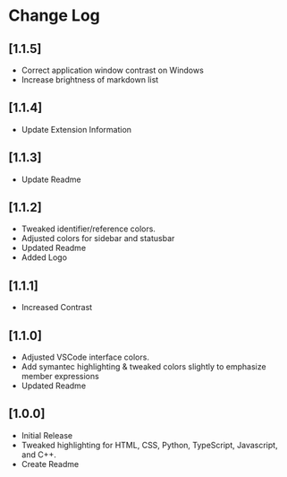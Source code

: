 # Change Log

## [1.1.5]
- Correct application window contrast on Windows
- Increase brightness of markdown list 

## [1.1.4]
- Update Extension Information

## [1.1.3]
- Update Readme

## [1.1.2]
- Tweaked identifier/reference colors. 
- Adjusted colors for sidebar and statusbar
- Updated Readme
- Added Logo

## [1.1.1]
- Increased Contrast

## [1.1.0]
- Adjusted VSCode interface colors. 
- Add symantec highlighting & tweaked colors slightly
 to emphasize member expressions
- Updated Readme

## [1.0.0]
- Initial Release
- Tweaked highlighting for HTML, CSS, Python, TypeScript, Javascript, and C++. 
- Create Readme







